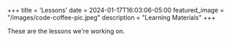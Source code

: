 +++
title = 'Lessons'
date = 2024-01-17T16:03:06-05:00
featured_image = "/images/code-coffee-pic.jpeg"
description = "Learning Materials"
+++

These are the lessons we're working on.